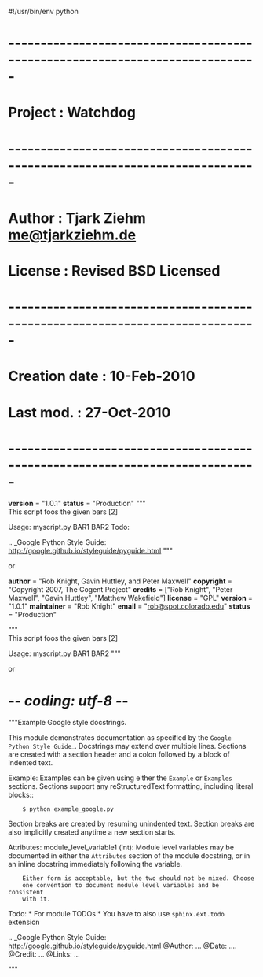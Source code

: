 #!/usr/bin/env python
# -----------------------------------------------------------------------------
# Project           :   Watchdog
# -----------------------------------------------------------------------------
# Author            :   Tjark Ziehm                          <me@tjarkziehm.de>
# License           :   Revised BSD Licensed
# -----------------------------------------------------------------------------
# Creation date     :   10-Feb-2010
# Last mod.         :   27-Oct-2010
# -----------------------------------------------------------------------------
__version__ = "1.0.1"
__status__ = "Production"
"""\
This script foos the given bars [2]

Usage: myscript.py BAR1 BAR2
Todo:

.. _Google Python Style Guide:
   http://google.github.io/styleguide/pyguide.html
"""

or

__author__ = "Rob Knight, Gavin Huttley, and Peter Maxwell"
__copyright__ = "Copyright 2007, The Cogent Project"
__credits__ = ["Rob Knight", "Peter Maxwell", "Gavin Huttley",
                    "Matthew Wakefield"]
__license__ = "GPL"
__version__ = "1.0.1"
__maintainer__ = "Rob Knight"
__email__ = "rob@spot.colorado.edu"
__status__ = "Production"

"""\
This script foos the given bars [2]

Usage: myscript.py BAR1 BAR2
"""

or

# -*- coding: utf-8 -*-
"""Example Google style docstrings.

This module demonstrates documentation as specified by the `Google Python
Style Guide`_. Docstrings may extend over multiple lines. Sections are created
with a section header and a colon followed by a block of indented text.

Example:
    Examples can be given using either the ``Example`` or ``Examples``
    sections. Sections support any reStructuredText formatting, including
    literal blocks::

        $ python example_google.py

Section breaks are created by resuming unindented text. Section breaks
are also implicitly created anytime a new section starts.

Attributes:
    module_level_variable1 (int): Module level variables may be documented in
        either the ``Attributes`` section of the module docstring, or in an
        inline docstring immediately following the variable.

        Either form is acceptable, but the two should not be mixed. Choose
        one convention to document module level variables and be consistent
        with it.

Todo:
    * For module TODOs
    * You have to also use ``sphinx.ext.todo`` extension

.. _Google Python Style Guide:
   http://google.github.io/styleguide/pyguide.html
    @Author: ...
    @Date: ....
    @Credit: ...
    @Links: ...

"""


       
     
